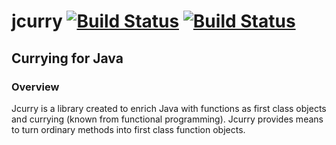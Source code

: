 jcurry [![Build Status](https://travis-ci.org/mbe24/jcurry.svg?branch=master)](https://travis-ci.org/mbe24/jcurry) [![Build Status](http://img.shields.io/badge/license-Apache%20License%20v2.0-orange.svg)](https://raw.githubusercontent.com/mbe24/jcurry/master/LICENSE)
======

Currying for Java
-----------------

### Overview ###

Jcurry is a library created to enrich Java with functions as first class objects and currying (known from functional programming). Jcurry provides means to turn ordinary methods into first class function objects.



